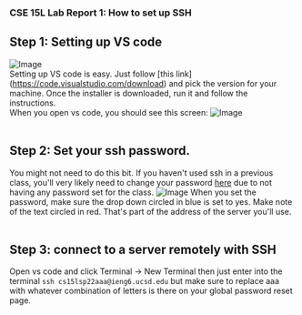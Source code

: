 ### CSE 15L Lab Report 1: How to set up SSH
## Step 1: Setting up VS code
![Image](https://logowik.com/content/uploads/images/visual-studio-code7642.jpg)
<br>
Setting up VS code is easy. Just follow [this link] (https://code.visualstudio.com/download) and pick the version for your machine. Once the installer is downloaded,
run it and follow the instructions. <br>
When you open vs code, you should see this screen:
![Image](https://rhankin214.github.io/cse15l-lab-reports/vsc%20mainscreen.png)
<br><br>

## Step 2: Set your ssh password.
You might not need to do this bit. If you haven't used ssh in a previous class, you'll very likely need to change your password 
[here](https://sdacs.ucsd.edu/~icc/password.php) due to not having any password set for the class.
![Image](https://rhankin214.github.io/cse15l-lab-reports/Global%20password%20reset.png)
When you set the password, make sure the drop down circled in blue is set to yes.
Make note of the text circled in red. That's part of the address of the server you'll use. 
<br> <br>
## Step 3: connect to a server remotely with SSH
Open vs code and click Terminal -> New Terminal then just enter into the terminal
`ssh cs15lsp22aaa@ieng6.ucsd.edu` but make sure to replace aaa with whatever combination of letters is there on your global password reset page.
<br>
